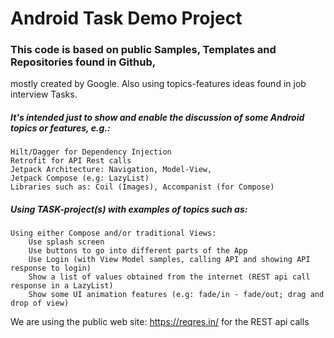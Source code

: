 # Android Task Demo Project



### This code is based on public Samples, Templates and Repositories found in Github,
mostly created by Google. Also using topics-features ideas found in job interview Tasks.

##### It's intended just to show and enable the discussion of some Android topics or features, e.g.:
	Hilt/Dagger for Dependency Injection
	Retrofit for API Rest calls
	Jetpack Architecture: Navigation, Model-View,
	Jetpack Compose (e.g: LazyList)
	Libraries such as: Coil (Images), Accompanist (for Compose)

##### Using TASK-project(s) with examples of topics such as:
	Using either Compose and/or traditional Views:
		Use splash screen
		Use buttons to go into different parts of the App
		Use Login (with View Model samples, calling API and showing API response to login)
		Show a list of values obtained from the internet (REST api call response in a LazyList)
		Show some UI animation features (e.g: fade/in - fade/out; drag and drop of view)

We are using the public web site: https://reqres.in/ for the REST api calls
